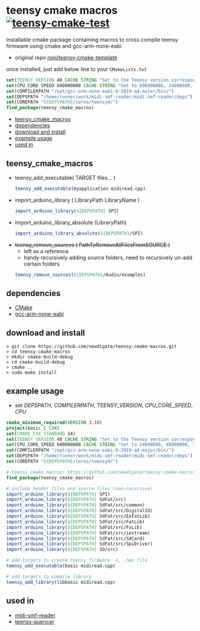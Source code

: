 # teensy cmake macros [![teensy-cmake-test](https://github.com/newdigate/teensy-cmake-macros/actions/workflows/test.yml/badge.svg)](https://github.com/newdigate/teensy-cmake-macros/actions/workflows/test.yml)
installable cmake package containing macros to cross compile teensy firmware using cmake and gcc-arm-none-eabi

* original repo [ronj/teensy-cmake-template](https://github.com/ronj/teensy-cmake-template)

once installed, just add below line to your `CMakeLists.txt`
```cmake 
set(TEENSY_VERSION 40 CACHE STRING "Set to the Teensy version corresponding to your board (40 or 41 allowed)" FORCE)
set(CPU_CORE_SPEED 600000000 CACHE STRING "Set to 600000000, 24000000, 48000000, 72000000 or 96000000 to set CPU core speed" FORCE) # Derived variables
set(COMPILERPATH "/opt/gcc-arm-none-eabi-9-2019-q4-major/bin/")
set(DEPSPATH "/home/runner/work/midi-smf-reader/midi-smf-reader/deps")
set(COREPATH "${DEPSPATH}/cores/teensy4/")
find_package(teensy_cmake_macros)
``` 

* [teensy_cmake_macros](#teensy_cmake_macros)
* [dependencies](#dependencies)
* [download and install](#download-and-install)
* [example usage](#example-usage)
* [used in](#used-in)

## teensy_cmake_macros 
* teensy_add_executable( TARGET files... )
  ```cmake 
  teensy_add_executable(myapplication midiread.cpp)
  ``` 
* import_arduino_library ( LibraryPath LibraryName )
  ```cmake 
  import_arduino_library(${DEPSPATH} SPI)
  ``` 
* import_arduino_library_absolute (LibraryPath)
  ```cmake 
  import_arduino_library_absolute(${DEPSPATH}/SPI)
  ``` 
* ~~teensy_remove_sources ( PathToRemoveAllFilesFromSOURCE )~~ 
  * left as a reference 
  * handy recursively adding source folders, need to recursively un-add certain folders
  ```cmake 
  teensy_remove_sources(${DEPSPATH}/Audio/examples)
  ```
## dependencies
* [CMake](https://cmake.org)
* [gcc-arm-none-eabi](https://developer.arm.com/tools-and-software/open-source-software/developer-tools/gnu-toolchain/gnu-rm/downloads)
  
## download and install
```shell
> git clone https://github.com/newdigate/teensy-cmake-macros.git
> cd teensy-cmake-macros
> mkdir cmake-build-debug
> cd cmake-build-debug
> cmake ..
> sudo make install        
```

## example usage
* set *DEPSPATH*, *COMPILERPATH*, *TEENSY_VERSION*, *CPU_CORE_SPEED*, *CPU*
``` cmake
cmake_minimum_required(VERSION 3.10)
project(basic C CXX)
set(CMAKE_CXX_STANDARD 14)
set(TEENSY_VERSION 40 CACHE STRING "Set to the Teensy version corresponding to your board (30 or 31 allowed)" FORCE)
set(CPU_CORE_SPEED 600000000 CACHE STRING "Set to 24000000, 48000000, 72000000 or 96000000 to set CPU core speed" FORCE) # Derived variables
set(COMPILERPATH "/opt/gcc-arm-none-eabi-9-2019-q4-major/bin/")
set(DEPSPATH "/home/runner/work/midi-smf-reader/midi-smf-reader/deps")
set(COREPATH "${DEPSPATH}/cores/teensy4/")

# teensy_cmake_macros: https://github.com/newdigate/teensy-cmake-macros
find_package(teensy_cmake_macros)

# include header files and source files (non-recursive)
import_arduino_library(${DEPSPATH} SPI)
import_arduino_library(${DEPSPATH} SdFat/src)
import_arduino_library(${DEPSPATH} SdFat/src/common)
import_arduino_library(${DEPSPATH} SdFat/src/DigitalIO)
import_arduino_library(${DEPSPATH} SdFat/src/ExFatLib)
import_arduino_library(${DEPSPATH} SdFat/src/FatLib)
import_arduino_library(${DEPSPATH} SdFat/src/FsLib)
import_arduino_library(${DEPSPATH} SdFat/src/iostream)
import_arduino_library(${DEPSPATH} SdFat/src/SdCard)
import_arduino_library(${DEPSPATH} SdFat/src/SpiDriver)
import_arduino_library(${DEPSPATH} SD/src)

# add targets to create teensy firmware .o, .hex file
teensy_add_executable(basic midiread.cpp)

# add targets to compile library 
teensy_add_library(libbasic midiread.cpp)

```

## used in
* [midi-smf-reader](https://github.com/newdigate/midi-smf-reader)
* [teensy-quencer](https://github.com/newdigate/teensy-quencer)
